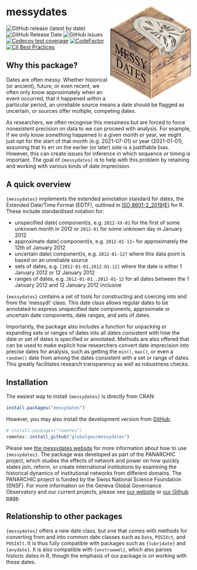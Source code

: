 
# messydates <img src="man/figures/messydates_hexlogo.png" align="right" width="220"/>

<!-- README.md is generated from README.Rmd. Please edit that file -->

<!-- badges: start -->

![GitHub release (latest by
date)](https://img.shields.io/github/v/release/globalgov/messydates)
![GitHub Release
Date](https://img.shields.io/github/release-date/globalgov/messydates)
![GitHub
issues](https://img.shields.io/github/issues-raw/globalgov/messydates)
[![Codecov test
coverage](https://codecov.io/gh/globalgov/messydates/branch/main/graph/badge.svg)](https://codecov.io/gh/globalgov/qCreate?branch=main)
[![CodeFactor](https://www.codefactor.io/repository/github/globalgov/messydates/badge)](https://www.codefactor.io/repository/github/globalgov/messydates)
[![CII Best
Practices](https://bestpractices.coreinfrastructure.org/projects/5061/badge)](https://bestpractices.coreinfrastructure.org/projects/5061)
<!-- badges: end -->

## Why this package?

Dates are often messy. Whether historical (or ancient), future, or even
recent, we often only know approximately when an event occurred, that it
happened within a particular period, an unreliable source means a date
should be flagged as uncertain, or sources offer multiple, competing
dates.

As researchers, we often recognise this messiness but are forced to
force nonexistent precision on data to we can proceed with analysis. For
example, if we only know something happened in a given month or year, we
might just opt for the start of that month (e.g. 2021-07-01) or year
(2021-01-01), assuming that to err on the earlier (or later) side is a
justifiable bias. However, this can create issues for inference in which
sequence or timing is important. The goal of `{messydates}` is to help
with this problem by retaining and working with various kinds of date
imprecision.

## A quick overview

`{messydates}` implements the extended annotation standard for dates,
the Extended Date/Time Format (EDTF), outlined in
[ISO 8601-2\_2019(E)](https://www.iso.org/standard/70908.html) for R.
These include standardised notation for:

  - unspecified date( component)s, e.g. `2012-XX-01` for the first of
    some unknown month in 2012 or `2012-01` for some unknown day in
    January 2012
  - approximate date( component)s, e.g. `2012-01-12~` for approximately
    the 12th of January 2012
  - uncertain date( component)s, e.g. `2012-01-12?` where this data
    point is based on an unreliable source
  - sets of dates, e.g. `[2012-01-01,2012-01-12]` where the date is
    either 1 January 2012 or 12 January 2012
  - ranges of dates, e.g. `2012-01-01..2012-01-12` for all dates between
    the 1 January 2012 and 12 January 2012 inclusive

`{messydates}` contains a set of tools for constructing and coercing
into and from the ‘messydt’ class. This date class allows regular dates
to be annotated to express unspecified date components, approximate or
uncertain date components, date ranges, and sets of dates.

Importantly, the package also includes a function for unpacking or
expanding sets or ranges of dates into all dates consistent with how the
date or set of dates is specified or annotated. Methods are also offered
that can be used to make explicit how researchers convert date
imprecision into precise dates for analysis, such as getting the
`min()`, `max()`, or even a `random()` date from among the dates
consistent with a set or range of dates. This greatly facilitates
research transparency as well as robustness checks.

## Installation

The easiest way to install `{messydates}` is directly from CRAN:

``` r
install.packages("messydates")
```

However, you may also install the development version from
[GitHub](https://github.com/).

``` r
# install.packages("remotes")
remotes::install_github("globalgov/messydates")
```

Please see [the messydates
website](https://globalgov.github.io/messydates/) for more information
about how to use `{messydates}`. The package was developed as part of
the PANARCHIC project, which studies the effects of network and power on
how quickly states join, reform, or create international institutions by
examining the historical dynamics of institutional networks from
different domains. The PANARCHIC project is funded by the Swiss National
Science Foundation (SNSF). For more information on the Geneva Global
Governance Observatory and our current projects, please see [our
website](https://panarchic.ch) or [our Github
page](https://github.com/globalgov).

## Relationship to other packages

`{messydates}` offers a new date class, but one that comes with methods
for converting from and into common date classes such as `Date`,
`POSIXct`, and `POSIXlt`. It is thus fully compatible with packages such
as `{lubridate}` and `{anydate}`. It is also compatible with
`{unstruwwel}`, which also parses historic dates in R, though the
emphasis of our package is on working with these dates.
